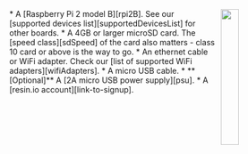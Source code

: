 <img style="float: right;padding-left: 10px;" src="/img/raspberry-pi2/raspberry-pi2.jpg" width="25%">
* A [Raspberry Pi 2 model B][rpi2B]. See our [supported devices list][supportedDevicesList] for other boards.
* A 4GB or larger microSD card. The [speed class][sdSpeed] of the card also matters - class 10 card or above is the way to go.
* An ethernet cable or WiFi adapter. Check our [list of supported WiFi adapters][wifiAdapters].
* A micro USB cable.
* **[Optional]** A [2A micro USB power supply][psu].
* A [resin.io account][link-to-signup].

[rpi2B]:https://www.raspberrypi.org/products/raspberry-pi-2-model-b/
[psu]:https://www.raspberrypi.org/products/universal-power-supply/

[sdSpeed]:https://en.wikipedia.org/wiki/Secure_Digital#Speed_class_rating
[wifiAdapters]:/hardware/wifi-dongles/
[supportedDevicesList]:/hardware/devices/

[link-to-signup]:https://dashboard.resin.io/signup
